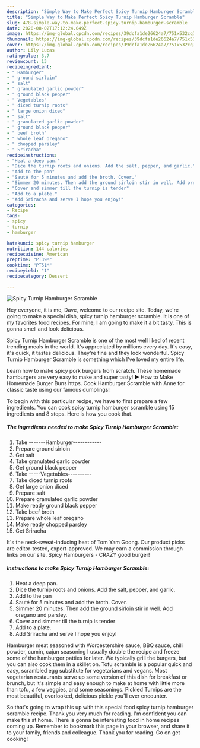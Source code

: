 ```yaml
---
description: "Simple Way to Make Perfect Spicy Turnip Hamburger Scramble"
title: "Simple Way to Make Perfect Spicy Turnip Hamburger Scramble"
slug: 478-simple-way-to-make-perfect-spicy-turnip-hamburger-scramble
date: 2020-08-02T17:12:24.049Z
image: https://img-global.cpcdn.com/recipes/39dcfa1de26624a7/751x532cq70/spicy-turnip-hamburger-scramble-recipe-main-photo.jpg
thumbnail: https://img-global.cpcdn.com/recipes/39dcfa1de26624a7/751x532cq70/spicy-turnip-hamburger-scramble-recipe-main-photo.jpg
cover: https://img-global.cpcdn.com/recipes/39dcfa1de26624a7/751x532cq70/spicy-turnip-hamburger-scramble-recipe-main-photo.jpg
author: Lily Lucas
ratingvalue: 3.7
reviewcount: 13
recipeingredient:
- " Hamburger"
- " ground sirloin"
- " salt"
- " granulated garlic powder"
- " ground black pepper"
- " Vegetables"
- " diced turnip roots"
- " large onion diced"
- " salt"
- " granulated garlic powder"
- " ground black pepper"
- " beef broth"
- " whole leaf oregano"
- " chopped parsley"
- " Sriracha"
recipeinstructions:
- "Heat a deep pan."
- "Dice the turnip roots and onions. Add the salt, pepper, and garlic."
- "Add to the pan"
- "Sauté for 5 minutes and add the broth. Cover."
- "Simmer 20 minutes. Then add the ground sirloin stir in well. Add oregano and parsley."
- "Cover and simmer till the turnip is tender"
- "Add to a plate."
- "Add Sriracha and serve I hope you enjoy!"
categories:
- Recipe
tags:
- spicy
- turnip
- hamburger

katakunci: spicy turnip hamburger 
nutrition: 144 calories
recipecuisine: American
preptime: "PT39M"
cooktime: "PT51M"
recipeyield: "1"
recipecategory: Dessert

---
```



![Spicy Turnip Hamburger Scramble](https://img-global.cpcdn.com/recipes/39dcfa1de26624a7/751x532cq70/spicy-turnip-hamburger-scramble-recipe-main-photo.jpg)

Hey everyone, it is me, Dave, welcome to our recipe site. Today, we're going to make a special dish, spicy turnip hamburger scramble. It is one of my favorites food recipes. For mine, I am going to make it a bit tasty. This is gonna smell and look delicious.

Spicy Turnip Hamburger Scramble is one of the most well liked of recent trending meals in the world. It's appreciated by millions every day. It's easy, it's quick, it tastes delicious. They're fine and they look wonderful. Spicy Turnip Hamburger Scramble is something which I've loved my entire life.

Learn how to make spicy pork burgers from scratch. These homemade hamburgers are very easy to make and super tasty! ► How to Make Homemade Burger Buns https. Cook Hamburger Scramble with Anne for classic taste using our famous dumplings!


To begin with this particular recipe, we have to first prepare a few ingredients. You can cook spicy turnip hamburger scramble using 15 ingredients and 8 steps. Here is how you cook that.

<!--inarticleads1-->

##### The ingredients needed to make Spicy Turnip Hamburger Scramble:

1. Take  -------Hamburger------------
1. Prepare  ground sirloin
1. Get  salt
1. Take  granulated garlic powder
1. Get  ground black pepper
1. Take  -----Vegetables----------
1. Take  diced turnip roots
1. Get  large onion diced
1. Prepare  salt
1. Prepare  granulated garlic powder
1. Make ready  ground black pepper
1. Take  beef broth
1. Prepare  whole leaf oregano
1. Make ready  chopped parsley
1. Get  Sriracha


It&#39;s the neck-sweat-inducing heat of Tom Yam Goong. Our product picks are editor-tested, expert-approved. We may earn a commission through links on our site. Spicy Hamburgers - CRAZY good burger! 

<!--inarticleads2-->

##### Instructions to make Spicy Turnip Hamburger Scramble:

1. Heat a deep pan.
1. Dice the turnip roots and onions. Add the salt, pepper, and garlic.
1. Add to the pan
1. Sauté for 5 minutes and add the broth. Cover.
1. Simmer 20 minutes. Then add the ground sirloin stir in well. Add oregano and parsley.
1. Cover and simmer till the turnip is tender
1. Add to a plate.
1. Add Sriracha and serve I hope you enjoy!


Hamburger meat seasoned with Worcestershire sauce, BBQ sauce, chili powder, cumin, cajun seasoning I usually double the recipe and freeze some of the hamburger patties for later. We typically grill the burgers, but you can also cook them in a skillet on. Tofu scramble is a popular quick and easy, scrambled egg substitute for vegetarians and vegans. Most vegetarian restaurants serve up some version of this dish for breakfast or brunch, but it&#39;s simple and easy enough to make at home with little more than tofu, a few veggies, and some seasonings. Pickled Turnips are the most beautiful, overlooked, delicious pickle you&#39;ll ever encounter. 

So that's going to wrap this up with this special food spicy turnip hamburger scramble recipe. Thank you very much for reading. I'm confident you can make this at home. There is gonna be interesting food in home recipes coming up. Remember to bookmark this page in your browser, and share it to your family, friends and colleague. Thank you for reading. Go on get cooking!
